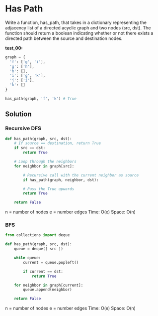 ﻿# Has Path
Write a function, has_path, that takes in a dictionary representing the adjacency list of a directed acyclic graph and two nodes (src, dst). The function should return a boolean indicating whether or not there exists a directed path between the source and destination nodes.

**test_00:**
```python
graph = {
  'f': ['g', 'i'],
  'g': ['h'],
  'h': [],
  'i': ['g', 'k'],
  'j': ['i'],
  'k': []
}

has_path(graph, 'f', 'k') # True
```

## Solution
### Recursive DFS
```python
def has_path(graph, src, dst):
    # If source == destination, return True
    if src == dst:
        return True

    # Loop through the neighbors
    for neighbor in graph[src]:

        # Recursive call with the current neighbor as source
        if has_path(graph, neighbor, dst):

        # Pass the True upwards
        return True

    return False
```
n = number of nodes
e = number edges
Time: O(e)
Space: O(n)

### BFS
```python
from collections import deque

def has_path(graph, src, dst):
    queue = deque([ src ])

    while queue:
        current = queue.popleft()

        if current == dst:
            return True

    for neighbor in graph[current]:
        queue.append(neighbor)

    return False
```
n = number of nodes
e = number edges
Time: O(e)
Space: O(n)